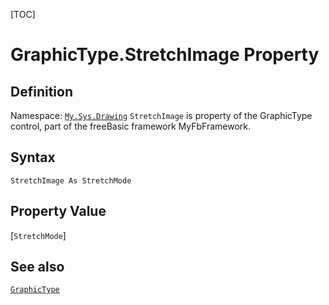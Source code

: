 [TOC]
# GraphicType.StretchImage Property

## Definition
Namespace: [`My.Sys.Drawing`](My.Sys.Drawing.md)
`StretchImage` is property of the GraphicType control, part of the freeBasic framework MyFbFramework.
## Syntax
```freeBasic
StretchImage As StretchMode
```
## Property Value
[`StretchMode`]
## See also
[`GraphicType`](GraphicType.md)
